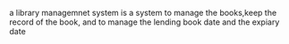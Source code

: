 a library managemnet system is a system to manage the books,keep the record of the book,
and to manage the lending book date and the expiary date
